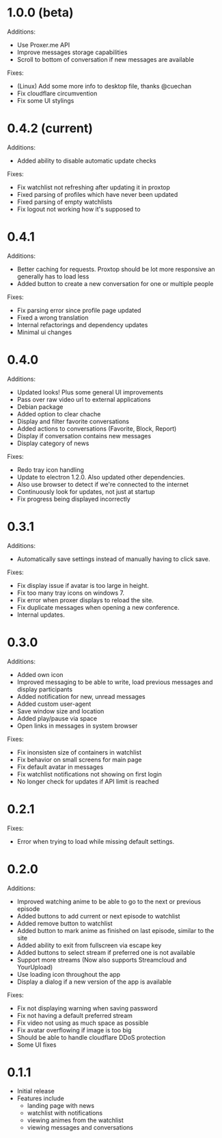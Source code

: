 # 1.0.0 (beta)

Additions:
- Use Proxer.me API
- Improve messages storage capabilities
- Scroll to bottom of conversation if new messages are available

Fixes:
- (Linux) Add some more info to desktop file, thanks @cuechan
- Fix cloudflare circumvention
- Fix some UI stylings

# 0.4.2 (current)
Additions:
- Added ability to disable automatic update checks

Fixes:
- Fix watchlist not refreshing after updating it in proxtop
- Fixed parsing of profiles which have never been updated
- Fixed parsing of empty watchlists
- Fix logout not working how it's supposed to

# 0.4.1
Additions:
- Better caching for requests. Proxtop should be lot more responsive an generally has to load less
- Added button to create a new conversation for one or multiple people

Fixes:
- Fix parsing error since profile page updated
- Fixed a wrong translation
- Internal refactorings and dependency updates
- Minimal ui changes

# 0.4.0
Additions:
- Updated looks! Plus some general UI improvements
- Pass over raw video url to external applications
- Debian package
- Added option to clear chache
- Display and filter favorite conversations
- Added actions to conversations (Favorite, Block, Report)
- Display if conversation contains new messages
- Display category of news

Fixes:
- Redo tray icon handling
- Update to electron 1.2.0. Also updated other dependencies.
- Also use browser to detect if we're connected to the internet
- Continuously look for updates, not just at startup
- Fix progress being displayed incorrectly

# 0.3.1
Additions:
- Automatically save settings instead of manually having to click save.

Fixes:
- Fix display issue if avatar is too large in height.
- Fix too many tray icons on windows 7.
- Fix error when proxer displays to reload the site.
- Fix duplicate messages when opening a new conference.
- Internal updates.

# 0.3.0
Additions:
- Added own icon
- Improved messaging to be able to write, load previous messages and display participants
- Added notification for new, unread messages
- Added custom user-agent
- Save window size and location
- Added play/pause via space
- Open links in messages in system browser

Fixes:
- Fix inonsisten size of containers in watchlist
- Fix behavior on small screens for main page
- Fix default avatar in messages
- Fix watchlist notifications not showing on first login
- No longer check for updates if API limit is reached

# 0.2.1
Fixes:
- Error when trying to load while missing default settings.

# 0.2.0
Additions:
- Improved watching anime to be able to go to the next or previous episode
- Added buttons to add current or next episode to watchlist
- Added remove button to watchlist
- Added button to mark anime as finished on last episode, similar to the site
- Added ability to exit from fullscreen via escape key
- Added buttons to select stream if preferred one is not available
- Support more streams (Now also supports Streamcloud and YourUpload)
- Use loading icon throughout the app
- Display a dialog if a new version of the app is available

Fixes:
- Fix not displaying warning when saving password
- Fix not having a default preferred stream
- Fix video not using as much space as possible
- Fix avatar overflowing if image is too big
- Should be able to handle cloudflare DDoS protection
- Some UI fixes

# 0.1.1
- Initial release
- Features include
  - landing page with news
  - watchlist with notifications
  - viewing animes from the watchlist
  - viewing messages and conversations

